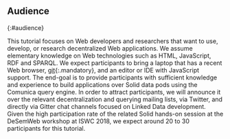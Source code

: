 ## Audience
{:#audience}

This tutorial focuses on Web developers and researchers
that want to use, develop, or research decentralized Web applications.
We assume elementary knowledge on Web technologies such as HTML, JavaScript, RDF and SPARQL.
We expect participants to bring a laptop that has a recent Web browser,
[git](https://git-scm.com/){:.mandatory}, and an editor or IDE with JavaScript support.
The end-goal is to provide participants with sufficient knowledge and experience
to build applications over Solid data pods using the Comunica query engine.
In order to attract participants,
we will announce it over the relevant decentralization and querying mailing lists,
via Twitter, and directly via Gitter chat channels focused on Linked Data development.
Given the high participation rate of the related Solid hands-on session at the DeSemWeb workshop at ISWC 2018,
we expect around 20 to 30 participants for this tutorial.
